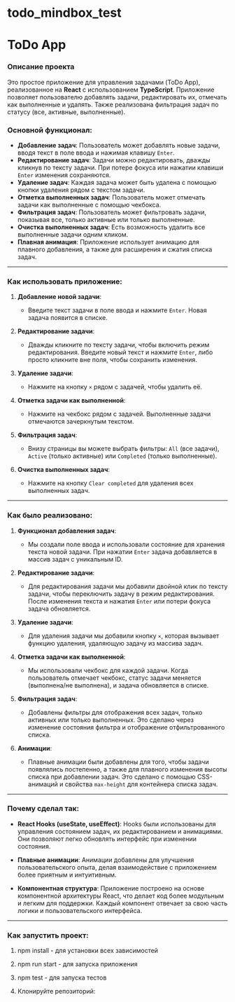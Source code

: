 # todo_mindbox_test

# ToDo App

### Описание проекта

Это простое приложение для управления задачами (ToDo App), реализованное на **React** с использованием **TypeScript**. Приложение позволяет пользователю добавлять задачи, редактировать их, отмечать как выполненные и удалять. Также реализована фильтрация задач по статусу (все, активные, выполненные).

### Основной функционал:

- **Добавление задач**: Пользователь может добавлять новые задачи, вводя текст в поле ввода и нажимая клавишу `Enter`.
- **Редактирование задач**: Задачи можно редактировать, дважды кликнув по тексту задачи. При потере фокуса или нажатии клавиши `Enter` изменения сохраняются.
- **Удаление задач**: Каждая задача может быть удалена с помощью кнопки удаления рядом с текстом задачи.
- **Отметка выполненных задач**: Пользователь может отмечать задачи как выполненные с помощью чекбокса.
- **Фильтрация задач**: Пользователь может фильтровать задачи, показывая все, только активные или только выполненные.
- **Очистка выполненных задач**: Есть возможность удалить все выполненные задачи одним кликом.
- **Плавная анимация**: Приложение использует анимацию для плавного добавления, а также для расширения и сжатия списка задач.

---

### Как использовать приложение:

1. **Добавление новой задачи**:
   - Введите текст задачи в поле ввода и нажмите `Enter`. Новая задача появится в списке.
   
2. **Редактирование задачи**:
   - Дважды кликните по тексту задачи, чтобы включить режим редактирования. Введите новый текст и нажмите `Enter`, либо просто кликните вне поля, чтобы сохранить изменения.

3. **Удаление задачи**:
   - Нажмите на кнопку `×` рядом с задачей, чтобы удалить её.

4. **Отметка задачи как выполненной**:
   - Нажмите на чекбокс рядом с задачей. Выполненные задачи отмечаются зачеркнутым текстом.

5. **Фильтрация задач**:
   - Внизу страницы вы можете выбрать фильтры: `All` (все задачи), `Active` (только активные) или `Completed` (только выполненные).

6. **Очистка выполненных задач**:
   - Нажмите на кнопку `Clear completed` для удаления всех выполненных задач.

---

### Как было реализовано:

1. **Функционал добавления задач**:
   - Мы создали поле ввода и использовали состояние для хранения текста новой задачи. При нажатии `Enter` задача добавляется в массив задач с уникальным ID.

2. **Редактирование задачи**:
   - Для редактирования задачи мы добавили двойной клик по тексту задачи, чтобы переключить задачу в режим редактирования. После изменения текста и нажатия `Enter` или потери фокуса задача обновляется.

3. **Удаление задачи**:
   - Для удаления задачи мы добавили кнопку `×`, которая вызывает функцию удаления, удаляющую задачу из массива задач.

4. **Отметка задачи как выполненной**:
   - Мы использовали чекбокс для каждой задачи. Когда пользователь отмечает чекбокс, статус задачи меняется (выполнена/не выполнена), и задача обновляется в списке.

5. **Фильтрация задач**:
   - Добавлены фильтры для отображения всех задач, только активных или только выполненных. Это сделано через изменение состояния фильтра и отображение отфильтрованного списка.

6. **Анимации**:
   - Плавные анимации были добавлены для того, чтобы задачи появлялись постепенно, а также для плавного изменения высоты списка при добавлении задач. Это сделано с помощью CSS-анимаций и свойства `max-height` для контейнера списка задач.

---

### Почему сделал так:
  
- **React Hooks (useState, useEffect)**: Hooks были использованы для управления состоянием задач, их редактированием и анимациями. Они позволяют легко обновлять интерфейс при изменении состояния.
  
- **Плавные анимации**: Анимации добавлены для улучшения пользовательского опыта, делая взаимодействие с приложением более приятным и интуитивным.

- **Компонентная структура**: Приложение построено на основе компонентной архитектуры React, что делает код более модульным и легким для поддержки. Каждый компонент отвечает за свою часть логики и пользовательского интерфейса.

---

### Как запустить проект:

1. npm install - для установки всех зависимостей
2. npm run start - для запуска приложения
3. npm test - для запуска тестов

1. Клонируйте репозиторий:

